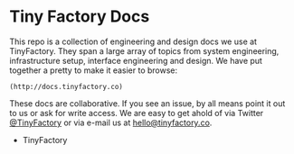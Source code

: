 # Tiny Factory Docs

This repo is a collection of engineering and design docs we use at TinyFactory.  They span a large array of topics from system engineering, infrastructure setup, interface engineering and design.  We have put together a pretty to make it easier to browse:

    (http://docs.tinyfactory.co)

These docs are collaborative.  If you see an issue, by all means point it out to us or ask for write access.  We are easy to get ahold of via Twitter [@TinyFactory](http://www.twitter.com/tinyfactory) or via e-mail us at [hello@tinyfactory.co](mailto:hello@tinyfactory.co). 

- TinyFactory